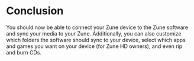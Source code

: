# Conclusion

You should now be able to connect your Zune device to the Zune software and sync your media to your Zune. Additionally, you can also customize which folders the software should sync to your device, select which apps and games you want on your device (for Zune HD owners), and even rip and burn CDs.